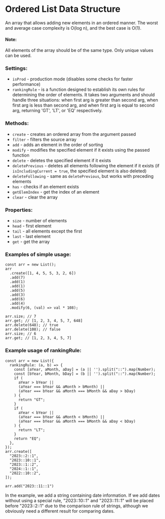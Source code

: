 # Ordered List Data Structure

An array that allows adding new elements in an ordered manner. The worst and average case complexity is O(log n), and the best case is O(1).

#### Note:
All elements of the array should be of the same type.
Only unique values can be used.

### Settings:
- `isProd` - production mode (disables some checks for faster performance)
- `rankingRule` - is a function designed to establish its own rules for determining the order of elements. It takes two arguments and should handle three situations: when first arg is greater than second arg, when first arg is less than second arg, and when first arg is equal to second arg, returning 'GT', 'LT', or 'EQ' respectively.

### Methods:
- `create` - creates an ordered array from the argument passed
- `filter` - filters the source array
- `add` - adds an element in the order of sorting
- `modify` - modifies the specified element if it exists using the passed function
- `delete` - deletes the specified element if it exists
- `deletePrevious` - deletes all elements following the element if it exists (if `isIncludingCurrent = true`, the specified element is also deleted)
- `deleteFollowing` - same as `deletePrevious`, but works with preceding elements
- `has` - checks if an element exists
- `getElemIndex` - get the index of an element
- `clear` - clear the array

### Properties:
- `size` - number of elements
- `head` - first element
- `tail` - all elements except the first
- `last` - last element
- `get` - get the array


### Examples of simple usage:
```
const arr = new List();
arr
  .create([1, 4, 5, 5, 3, 2, 6])
  .add(7)
  .add(1)
  .add(1)
  .add(5)
  .add(3)
  .add(6)
  .add(4)
  .modify(6, (val) => val * 108);

arr.size; // 7
arr.get; // [1, 2, 3, 4, 5, 7, 648]
arr.delete(648); // true
arr.delete(108); // false
arr.size; // 6
arr.get; // [1, 2, 3, 4, 5, 7]
```

### Example usage of rankingRule:
```
const arr = new List({
  rankingRule: (a, b) => {
    const [aYear, aMonth, aDay] = (a || '').split("::").map(Number);
    const [bYear, bMonth, bDay] = (b || '').split("::").map(Number);
    if (
      aYear > bYear ||
      (aYear === bYear && aMonth > bMonth) ||
      (aYear === bYear && aMonth === bMonth && aDay > bDay)
    ) {
      return "GT";
    }
    if (
      aYear < bYear ||
      (aYear === bYear && aMonth < bMonth) ||
      (aYear === bYear && aMonth === bMonth && aDay < bDay)
    ) {
      return "LT";
    }
    return "EQ";
  },
});
arr.create([
  "2023::2::1",
  "2023::10::1",
  "2023::1::2",
  "2024::1::1",
  "2022::10::2",
]);

arr.add("2023::11::1")
```
In the example, we add a string containing date information. If we add dates without using a special rule, "2023::10::1" and "2023::11::1" will be placed before "2023::2::1" due to the comparison rule of strings, although we obviously need a different result for comparing dates.
